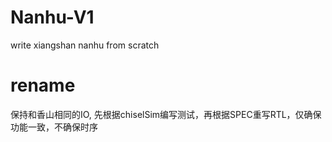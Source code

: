 # Nanhu-V1
write xiangshan nanhu from scratch

# rename

保持和香山相同的IO, 先根据chiselSim编写测试，再根据SPEC重写RTL，仅确保功能一致，不确保时序